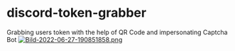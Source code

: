# discord-token-grabber
Grabbing users token with the help of QR Code and impersonating Captcha Bot
[![Bild-2022-06-27-190851858.png](https://i.postimg.cc/sxQspT0V/Bild-2022-06-27-190851858.png)](https://postimg.cc/bSh7P9hM)
